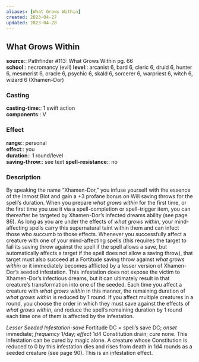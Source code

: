 ```yaml
---
aliases: [What Grows Within]
created: 2023-04-27
updated: 2023-04-28
---
```


## What Grows Within

**source**:: Pathfinder \#113: What Grows Within pg. 66  
**school**:: necromancy (evil)
**level**:: arcanist 6, bard 6, cleric 6, druid 6, hunter 6, mesmerist 6, oracle 6, psychic 6, skald 6, sorcerer 6, warpriest 6, witch 6, wizard 6 (Xhamen-Dor)

### Casting

**casting-time**:: 1 swift action  
**components**:: V

### Effect

**range**:: personal  
**effect**:: you  
**duration**:: 1 round/level  
**saving-throw**:: see text
**spell-resistance**:: no

### Description

By speaking the name “Xhamen-Dor,” you infuse yourself with the essence of the Inmost Blot and gain a +3 profane bonus on Will saving throws for the spell’s duration. When you prepare *what grows within* for the first time, or the first time you use it via a spell-completion or spell-trigger item, you can thereafter be targeted by Xhamen-Dor’s infected dreams ability (see page 86). As long as you are under the effects of *what grows within*, your mind-affecting spells carry this supernatural taint within them and can infect those who succumb to those effects. Whenever you successfully affect a creature with one of your mind-affecting spells (this requires the target to fail its saving throw against the spell if the spell allows a save, but automatically affects a target if the spell does not allow a saving throw), that target must also succeed at a Fortitude saving throw against *what grows within* or it immediately becomes afflicted by a lesser version of Xhamen-Dor’s seeded infestation. This infestation does not expose the victim to Xhamen-Dor’s infectious dreams, but it can ultimately result in that creature’s transformation into one of the seeded. Each time you affect a creature with *what grows within* in this manner, the remaining duration of *what grows within* is reduced by 1 round. If you affect multiple creatures in a round, you choose the order in which they must save against the effects of *what grows within*, and reduce the spell’s remaining duration by 1 round each time one of them is affected by the infestation.  
  
*Lesser Seeded Infestation*-*save* Fortitude DC = spell’s save DC; *onset* immediate; *frequency* 1/day; *effect* 1d4 Constitution drain; *cure* none. This infestation can be cured by magic alone. A creature whose Constitution is reduced to 0 by this infestation dies and rises from death in 1d4 rounds as a seeded creature (see page 90). This is an infestation effect.
